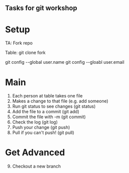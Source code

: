 Tasks for git workshop
----------------------

Setup
======

TA: Fork repo

Table:
git clone fork

git config --global user.name
git config --gloabl user.email

Main
====

1. Each person at table takes one file
2. Makes a change to that file (e.g. add someone)
3. Run git status to see changes (git status)
4. Add the file to a commit (git add)
5. Commit the file with -m (git commit)
6. Check the log (git log)
7. Push your change (git push)
8. Pull if you can't push! (git pull)

Get Advanced
===========
9. Checkout a new branch